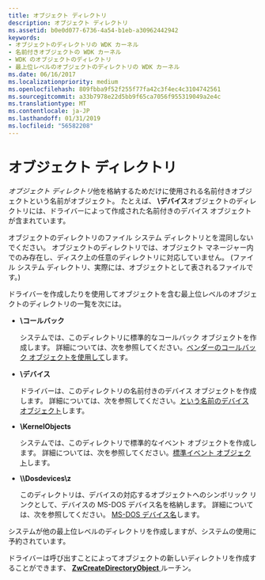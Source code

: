 ```yaml
---
title: オブジェクト ディレクトリ
description: オブジェクト ディレクトリ
ms.assetid: b0e0d077-6736-4a54-b1eb-a30962442942
keywords:
- オブジェクトのディレクトリの WDK カーネル
- 名前付きオブジェクトの WDK カーネル
- WDK のオブジェクトのディレクトリ
- 最上位レベルのオブジェクトのディレクトリの WDK カーネル
ms.date: 06/16/2017
ms.localizationpriority: medium
ms.openlocfilehash: 809fbba9f52f255f77fa42c3f4ec4c3104742561
ms.sourcegitcommit: a33b7978e22d5bb9f65ca7056f955319049a2e4c
ms.translationtype: MT
ms.contentlocale: ja-JP
ms.lasthandoff: 01/31/2019
ms.locfileid: "56582208"
---
```

# <a name="object-directories"></a>オブジェクト ディレクトリ





*オブジェクト ディレクトリ*他を格納するためだけに使用される名前付きオブジェクトという名前がオブジェクト。 たとえば、 **\\デバイス**オブジェクトのディレクトリには、ドライバーによって作成された名前付きのデバイス オブジェクトが含まれています。

オブジェクトのディレクトリのファイル システム ディレクトリとを混同しないでください。 オブジェクトのディレクトリでは、オブジェクト マネージャー内でのみ存在し、ディスク上の任意のディレクトリに対応していません。 (ファイル システム ディレクトリ、実際には、オブジェクトとして表されるファイルです。)

ドライバーを作成したりを使用してオブジェクトを含む最上位レベルのオブジェクトのディレクトリの一覧を次には。

-   **\\コールバック**

    システムでは、このディレクトリに標準的なコールバック オブジェクトを作成します。 詳細については、次を参照してください。[ベンダーのコールバック オブジェクトを使用して](using-a-system-defined-callback-object.md)します。

-   **\\デバイス**

    ドライバーは、このディレクトリの名前付きのデバイス オブジェクトを作成します。 詳細については、次を参照してください。[という名前のデバイス オブジェクト](named-device-objects.md)します。

-   **\\KernelObjects**

    システムでは、このディレクトリで標準的なイベント オブジェクトを作成します。 詳細については、次を参照してください。[標準イベント オブジェクト](standard-event-objects.md)します。

-   **\\\Dosdevices\z**

    このディレクトリは、デバイスの対応するオブジェクトへのシンボリック リンクとして、デバイスの MS-DOS デバイス名を格納します。 詳細については、次を参照してください。 [MS-DOS デバイス名](ms-dos-device-names.md)します。

システムが他の最上位レベルのディレクトリを作成しますが、システムの使用に予約されています。

ドライバーは呼び出すことによってオブジェクトの新しいディレクトリを作成することができます、 [ **ZwCreateDirectoryObject** ](https://msdn.microsoft.com/library/windows/hardware/ff566421)ルーチン。

 

 





